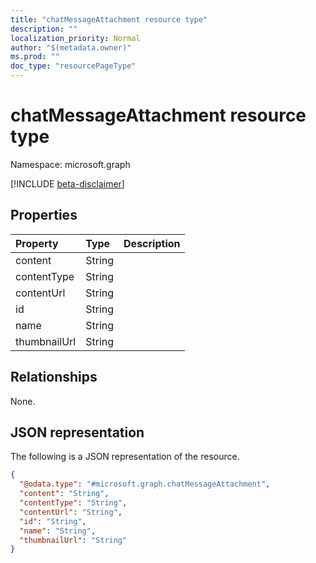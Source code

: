```yaml
---
title: "chatMessageAttachment resource type"
description: ""
localization_priority: Normal
author: "$(metadata.owner)"
ms.prod: ""
doc_type: "resourcePageType"
---
```


# chatMessageAttachment resource type

Namespace: microsoft.graph

[!INCLUDE [beta-disclaimer](../../includes/beta-disclaimer.md)]

## Properties

| Property     | Type   | Description |
| :----------- | :----- | :---------- |
| content      | String |             |
| contentType  | String |             |
| contentUrl   | String |             |
| id           | String |             |
| name         | String |             |
| thumbnailUrl | String |             |

## Relationships

None.

## JSON representation

The following is a JSON representation of the resource.

<!-- {
  "blockType": "resource",
  "@odata.type": "microsoft.graph.chatMessageAttachment",
}
-->

```json
{
  "@odata.type": "#microsoft.graph.chatMessageAttachment",
  "content": "String",
  "contentType": "String",
  "contentUrl": "String",
  "id": "String",
  "name": "String",
  "thumbnailUrl": "String"
}
```
